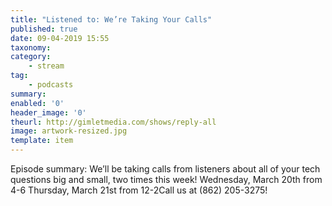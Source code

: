 ```yaml
---
title: "Listened to: We’re Taking Your Calls"
published: true
date: 09-04-2019 15:55
taxonomy:
category:
	- stream
tag:
	- podcasts
summary:
enabled: '0'
header_image: '0'
theurl: http://gimletmedia.com/shows/reply-all
image: artwork-resized.jpg
template: item
---
```

 
Episode summary: We’ll be taking calls from listeners about all of your tech questions big and small, two times this week! Wednesday, March 20th from 4-6 Thursday, March 21st from 12-2Call us at (862) 205-3275!
